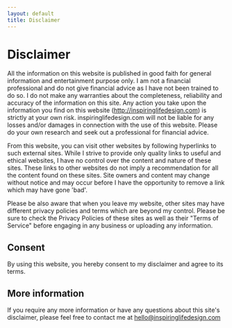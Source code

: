 ```yaml
---
layout: default
title: Disclaimer
---
```


# Disclaimer

All the information on this website is published in good faith for general information and entertainment purpose only. I am not a financial professional and do not give financial advice as I have not been trained to do so. I do not make any warranties about the completeness, reliability and accuracy of the information on this site. Any action you take upon the information you find on this website (http://inspiringlifedesign.com) is strictly at your own risk. inspiringlifedesign.com will not be liable for any losses and/or damages in connection with the use of this website. Please do your own research and seek out a professional for financial advice.

From this website, you can visit other websites by following hyperlinks to such external sites. While I strive to provide only quality links to useful and ethical websites, I have no control over the content and nature of these sites. These links to other websites do not imply a recommendation for all the content found on these sites. Site owners and content may change without notice and may occur before I have the opportunity to remove a link which may have gone 'bad'.

Please be also aware that when you leave my website, other sites may have different privacy policies and terms which are beyond my control. Please be sure to check the Privacy Policies of these sites as well as their "Terms of Service" before engaging in any business or uploading any information.

## Consent

By using this website, you hereby consent to my disclaimer and agree to its terms.

## More information

If you require any more information or have any questions about this site's disclaimer, please feel free to contact me at <hello@inspiringlifedesign.com>
